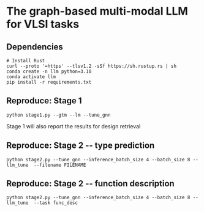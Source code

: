 # The graph-based multi-modal LLM for VLSI tasks


## Dependencies
```
# Install Rust 
curl --proto '=https' --tlsv1.2 -sSf https://sh.rustup.rs | sh
conda create -n llm python=3.10
conda activate llm
pip install -r requirements.txt
```


## Reproduce: Stage 1

```
python stage1.py --gtm --lm --tune_gnn 
```
Stage 1 will also report the results for design retrieval

## Reproduce: Stage 2 -- type prediction

```
python stage2.py --tune_gnn --inference_batch_size 4 --batch_size 8 --llm_tune  --filename FILENAME
```

## Reproduce: Stage 2 -- function description

```
python stage2.py --tune_gnn --inference_batch_size 4 --batch_size 8 --llm_tune  --task func_desc
``````
